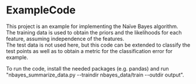 # ExampleCode
This project is an example for implementing the Naïve Bayes algorithm.\
The training data is used to obtain the priors and the likelihoods for each feature, assuming independence of the features.\
The test data is not used here, but this code can be extended to classify the test points as well as to obtain a metric for the classification error for example. 

To run the code, install the needed packages (e.g. pandas) and run "nbayes_summarize_data.py --traindir nbayes_data/train --outdir output".
